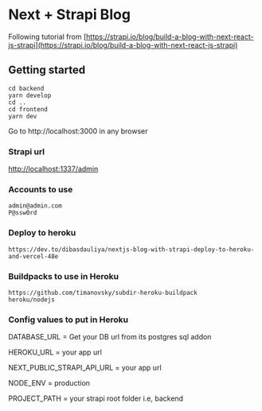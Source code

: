 # Next + Strapi Blog

Following tutorial from [https://strapi.io/blog/build-a-blog-with-next-react-js-strapi](https://strapi.io/blog/build-a-blog-with-next-react-js-strapi)

## Getting started
```
cd backend
yarn develop
cd ..
cd frontend
yarn dev
```

Go to http://localhost:3000 in any browser

### Strapi url
[http://localhost:1337/admin](http://localhost:1337/admin)

### Accounts to use
```
admin@admin.com
P@ssw0rd
```

### Deploy to heroku
```
https://dev.to/dibasdauliya/nextjs-blog-with-strapi-deploy-to-heroku-and-vercel-48e
```

### Buildpacks to use in Heroku
```
https://github.com/timanovsky/subdir-heroku-buildpack
heroku/nodejs
```

### Config values to put in Heroku
DATABASE_URL = Get your DB url from its postgres sql addon

HEROKU_URL = your app url

NEXT_PUBLIC_STRAPI_API_URL = your app url

NODE_ENV = production

PROJECT_PATH = your strapi root folder i.e, backend

